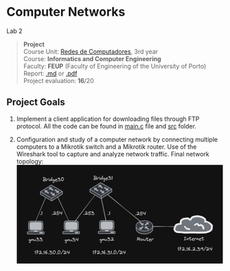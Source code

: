 # Computer Networks
Lab 2

>**Project**
><br />
>Course Unit: [Redes de Computadores](https://sigarra.up.pt/feup/en/UCURR_GERAL.FICHA_UC_VIEW?pv_ocorrencia_id=520330 "Computer Networks"), 3rd year 
><br />
>Course: **Informatics and Computer Engineering** 
><br />
> Faculty: **FEUP** (Faculty of Engineering of the University of Porto)
><br />
> Report: [.md](report.md) or [.pdf](report.pdf)
><br/>
> Project evaluation: **16**/20


## Project Goals

1. Implement a client application for downloading files through FTP protocol.
All the code can be found in [main.c](/main.c) file and [src](/src/) folder.

2. Configuration and study of a computer network by connecting multiple computers to a Mikrotik switch and a Mikrotik router. Use of the Wireshark tool to capture and analyze network traffic.
Final network topology:
![Network Topology](/images/exp4.png)
